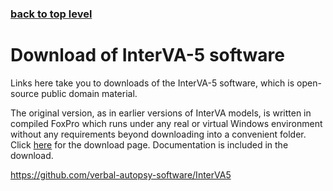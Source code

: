 ### [back to top level](https://github.com/peterbyass/InterVA-5)

# Download of InterVA-5 software

Links here take you to downloads of the InterVA-5 software, which is open-source public domain material.

The original version, as in earlier versions of InterVA models, is written in compiled FoxPro which runs under any real or virtual Windows environment without any requirements beyond downloading into a convenient folder. Click [here](www.interva.net/products.htm) for the download page. Documentation is included in the download.

https://github.com/verbal-autopsy-software/InterVA5
